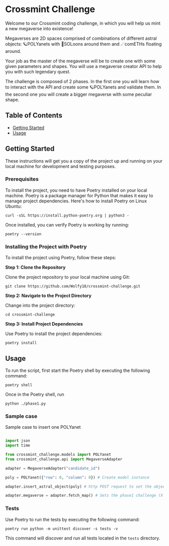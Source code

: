 # Crossmint Challenge

Welcome to our Crossmint coding challenge, in which you will help us mint a new megaverse into existence!

Megaverses are 2D spaces comprised of combinations of different astral objects: 🪐POLYanets with 🌙SOLoons around them and ☄comETHs floating around.

Your job as the master of the megaverse will be to create one with some given parameters and shapes. You will use a megaverse creator API to help you with such legendary quest.

The challenge is composed of 2 phases. In the first one you will learn how to interact with the API and create some 🪐POLYanets and validate them. In the second one you will create a bigger megaverse with some peculiar shape.

## Table of Contents

- [Getting Started](#getting_started)
- [Usage](#usage)

## Getting Started <a name = "getting_started"></a>

These instructions will get you a copy of the project up and running on your local machine for development and testing purposes.

### Prerequisites

To install the project, you need to have Poetry installed on your local machine. Poetry is a package manager for Python that makes it easy to manage project dependencies. Here's how to install Poetry on Linux Ubuntu:

```
curl -sSL https://install.python-poetry.org | python3 -
```

Once installed, you can verify Poetry is working by running:

```
poetry --version
```

### Installing the Project with Poetry

To install the project using Poetry, follow these steps:

**Step 1: Clone the Repository**

Clone the project repository to your local machine using Git:
```
git clone https://github.com/Wolfy18/crossmint-challenge.git
```

**Step 2: Navigate to the Project Directory**

Change into the project directory:
```
cd crossmint-challenge
```

**Step 3: Install Project Dependencies**

Use Poetry to install the project dependencies:
```
poetry install
```

## Usage <a name = "usage"></a>

To run the script, first start the Poetry shell by executing the following command:
```
poetry shell
```
Once in the Poetry shell, run 

```
python ./phase1.py
```

### Sample case

Sample case to insert one POLYanet

```python

import json
import time

from crossmint_challenge.models import POLYanet
from crossmint_challenge.api import MegaverseAdapter

adapter = MegaverseAdapter("candidate_id")

poly = POLYanet({"row": 0, "column": 0}) # Create model instance

adapter.insert_astral_object(poly) # http POST request to set the object into the megaverse.

adapter.megaverse = adapter.fetch_map() # Sets the phase1 challenge (X shape) megaverse to the adapter

```

### Tests

Use Poetry to run the tests by executing the following command:

```
poetry run python -m unittest discover -s tests -v
```

This command will discover and run all tests located in the `tests` directory.


